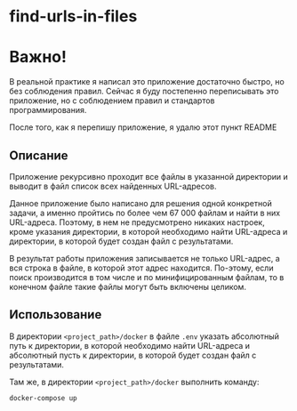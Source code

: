 # find-urls-in-files

# Важно!
В реальной практике я написал это приложение достаточно быстро, но без соблюдения правил.
Сейчас я буду постепенно переписывать это приложение, но с соблюдением правил и стандартов программирования.

После того, как я перепишу приложение, я удалю этот пункт README

## Описание

Приложение рекурсивно проходит все файлы в указанной директории и выводит в файл список всех найденных URL-адресов.

Данное приложение было написано для решения одной конкретной задачи, а именно пройтись по более чем 67 000 файлам и найти в них URL-адреса. Поэтому, в нем не предусмотрено никаких настроек, кроме указания директории, в которой необходимо найти URL-адреса и директории, в которой будет создан файл с результатами.

В результат работы приложения записывается не только URL-адрес, а вся строка в файле, в которой этот адрес находится. По-этому, если поиск производится в том числе и по минифицированным файлам, то в конечном файле такие файлы могут быть включены целиком.

## Использование

В директории `<project_path>/docker` в файле `.env` указать абсолютный путь к директории, в которой необходимо найти URL-адреса и абсолютный пусть к директории, в которой будет создан файл с результатами.

Там же, в директории `<project_path>/docker` выполнить команду:

```bash
docker-compose up
```


